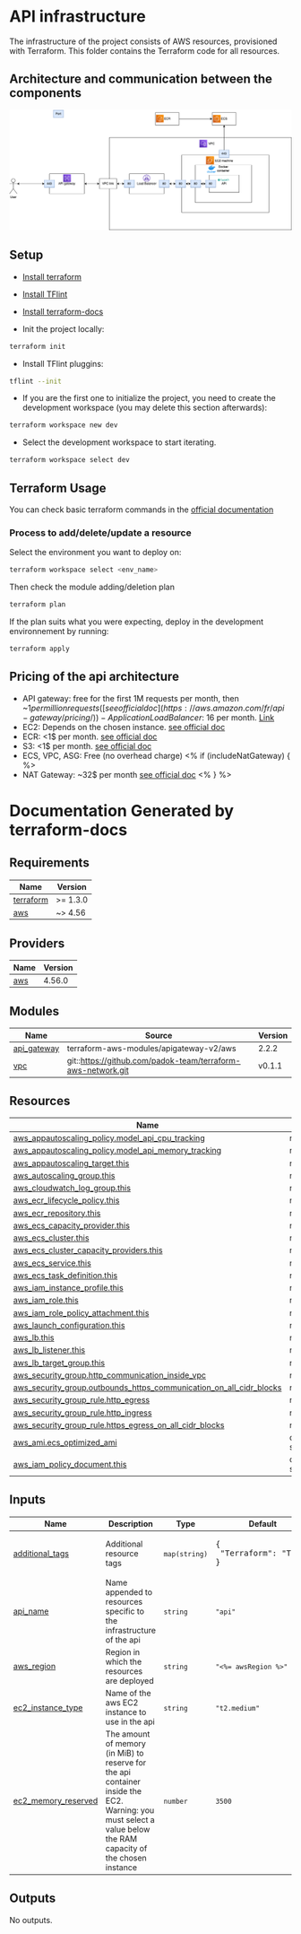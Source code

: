 # API infrastructure

The infrastructure of the project consists of AWS resources, provisioned with Terraform.
This folder contains the Terraform code for all resources.

## Architecture and communication between the components
![Architecture and communication between the components](schema/architecture.png)

## Setup
- [Install terraform](https://developer.hashicorp.com/terraform/tutorials/aws-get-started/install-cli#install-terraform)
- [Install TFlint](https://github.com/terraform-linters/tflint#installation)
- [Install terraform-docs](https://github.com/terraform-docs/terraform-docs#installation)

- Init the project locally:
```bash
terraform init
```

- Install TFlint pluggins:
```bash
tflint --init
```

- If you are the first one to initialize the project, you need to create the development 
workspace (you may delete this section afterwards):
```bash
terraform workspace new dev
```

- Select the development workspace to start iterating.
```bash
terraform workspace select dev
```

## Terraform Usage
You can check basic terraform commands in the [official documentation](https://developer.hashicorp.com/terraform/cli/commands)

### Process to add/delete/update a resource

Select the environment you want to deploy on:
```bash
terraform workspace select <env_name>
```

Then check the module adding/deletion plan
```bash
terraform plan
```

If the plan suits what you were expecting, deploy in the development environnement by running:

```bash
terraform apply
```

## Pricing of the api architecture
- API gateway: free for the first 1M requests per month, then ~$1 per million requests  ([see official doc](https://aws.amazon.com/fr/api-gateway/pricing/))- Application Load Balancer: ~16$ per month. [Link](https://aws.amazon.com/fr/elasticloadbalancing/pricing/)
- EC2: Depends on the chosen instance. [see official doc](https://aws.amazon.com/fr/ec2/pricing/on-demand/)
- ECR: <1$ per month. [see official doc](https://aws.amazon.com/fr/ecr/pricing/)
- S3: <1$ per month. [see official doc](https://aws.amazon.com/fr/s3/pricing/)
- ECS, VPC, ASG: Free (no overhead charge)
<% if (includeNatGateway) { %>
- NAT Gateway: ~32$ per month [see official doc](https://aws.amazon.com/fr/vpc/pricing/)
<% } %>

# Documentation Generated by terraform-docs
<!-- BEGIN_TF_DOCS -->
## Requirements

| Name | Version |
|------|---------|
| <a name="requirement_terraform"></a> [terraform](#requirement\_terraform) | >= 1.3.0 |
| <a name="requirement_aws"></a> [aws](#requirement\_aws) | ~> 4.56 |

## Providers

| Name | Version |
|------|---------|
| <a name="provider_aws"></a> [aws](#provider\_aws) | 4.56.0 |

## Modules

| Name | Source | Version |
|------|--------|---------|
| <a name="module_api_gateway"></a> [api\_gateway](#module\_api\_gateway) | terraform-aws-modules/apigateway-v2/aws | 2.2.2 |
| <a name="module_vpc"></a> [vpc](#module\_vpc) | git::https://github.com/padok-team/terraform-aws-network.git | v0.1.1 |

## Resources

| Name | Type |
|------|------|
| [aws_appautoscaling_policy.model_api_cpu_tracking](https://registry.terraform.io/providers/hashicorp/aws/latest/docs/resources/appautoscaling_policy) | resource |
| [aws_appautoscaling_policy.model_api_memory_tracking](https://registry.terraform.io/providers/hashicorp/aws/latest/docs/resources/appautoscaling_policy) | resource |
| [aws_appautoscaling_target.this](https://registry.terraform.io/providers/hashicorp/aws/latest/docs/resources/appautoscaling_target) | resource |
| [aws_autoscaling_group.this](https://registry.terraform.io/providers/hashicorp/aws/latest/docs/resources/autoscaling_group) | resource |
| [aws_cloudwatch_log_group.this](https://registry.terraform.io/providers/hashicorp/aws/latest/docs/resources/cloudwatch_log_group) | resource |
| [aws_ecr_lifecycle_policy.this](https://registry.terraform.io/providers/hashicorp/aws/latest/docs/resources/ecr_lifecycle_policy) | resource |
| [aws_ecr_repository.this](https://registry.terraform.io/providers/hashicorp/aws/latest/docs/resources/ecr_repository) | resource |
| [aws_ecs_capacity_provider.this](https://registry.terraform.io/providers/hashicorp/aws/latest/docs/resources/ecs_capacity_provider) | resource |
| [aws_ecs_cluster.this](https://registry.terraform.io/providers/hashicorp/aws/latest/docs/resources/ecs_cluster) | resource |
| [aws_ecs_cluster_capacity_providers.this](https://registry.terraform.io/providers/hashicorp/aws/latest/docs/resources/ecs_cluster_capacity_providers) | resource |
| [aws_ecs_service.this](https://registry.terraform.io/providers/hashicorp/aws/latest/docs/resources/ecs_service) | resource |
| [aws_ecs_task_definition.this](https://registry.terraform.io/providers/hashicorp/aws/latest/docs/resources/ecs_task_definition) | resource |
| [aws_iam_instance_profile.this](https://registry.terraform.io/providers/hashicorp/aws/latest/docs/resources/iam_instance_profile) | resource |
| [aws_iam_role.this](https://registry.terraform.io/providers/hashicorp/aws/latest/docs/resources/iam_role) | resource |
| [aws_iam_role_policy_attachment.this](https://registry.terraform.io/providers/hashicorp/aws/latest/docs/resources/iam_role_policy_attachment) | resource |
| [aws_launch_configuration.this](https://registry.terraform.io/providers/hashicorp/aws/latest/docs/resources/launch_configuration) | resource |
| [aws_lb.this](https://registry.terraform.io/providers/hashicorp/aws/latest/docs/resources/lb) | resource |
| [aws_lb_listener.this](https://registry.terraform.io/providers/hashicorp/aws/latest/docs/resources/lb_listener) | resource |
| [aws_lb_target_group.this](https://registry.terraform.io/providers/hashicorp/aws/latest/docs/resources/lb_target_group) | resource |
| [aws_security_group.http_communication_inside_vpc](https://registry.terraform.io/providers/hashicorp/aws/latest/docs/resources/security_group) | resource |
| [aws_security_group.outbounds_https_communication_on_all_cidr_blocks](https://registry.terraform.io/providers/hashicorp/aws/latest/docs/resources/security_group) | resource |
| [aws_security_group_rule.http_egress](https://registry.terraform.io/providers/hashicorp/aws/latest/docs/resources/security_group_rule) | resource |
| [aws_security_group_rule.http_ingress](https://registry.terraform.io/providers/hashicorp/aws/latest/docs/resources/security_group_rule) | resource |
| [aws_security_group_rule.https_egress_on_all_cidr_blocks](https://registry.terraform.io/providers/hashicorp/aws/latest/docs/resources/security_group_rule) | resource |
| [aws_ami.ecs_optimized_ami](https://registry.terraform.io/providers/hashicorp/aws/latest/docs/data-sources/ami) | data source |
| [aws_iam_policy_document.this](https://registry.terraform.io/providers/hashicorp/aws/latest/docs/data-sources/iam_policy_document) | data source |

## Inputs

| Name | Description | Type | Default | Required |
|------|-------------|------|---------|:--------:|
| <a name="input_additional_tags"></a> [additional\_tags](#input\_additional\_tags) | Additional resource tags | `map(string)` | <pre>{<br>  "Terraform": "True"<br>}</pre> | no |
| <a name="input_api_name"></a> [api\_name](#input\_api\_name) | Name appended to resources specific to the infrastructure of the api | `string` | `"api"` | no |
| <a name="input_aws_region"></a> [aws\_region](#input\_aws\_region) | Region in which the resources are deployed | `string` | `"<%= awsRegion %>"` | no |
| <a name="input_ec2_instance_type"></a> [ec2\_instance\_type](#input\_ec2\_instance\_type) | Name of the aws EC2 instance to use in the api | `string` | `"t2.medium"` | no |
| <a name="input_ec2_memory_reserved"></a> [ec2\_memory\_reserved](#input\_ec2\_memory\_reserved) | The amount of memory (in MiB) to reserve for the api container inside the EC2. Warning: you must select a value below the RAM capacity of the chosen instance | `number` | `3500` | no |

## Outputs

No outputs.
<!-- END_TF_DOCS -->
<!-- DO NOT MANUALLY ADD DOCUMENTATION BEYOND THIS HOOK -->
